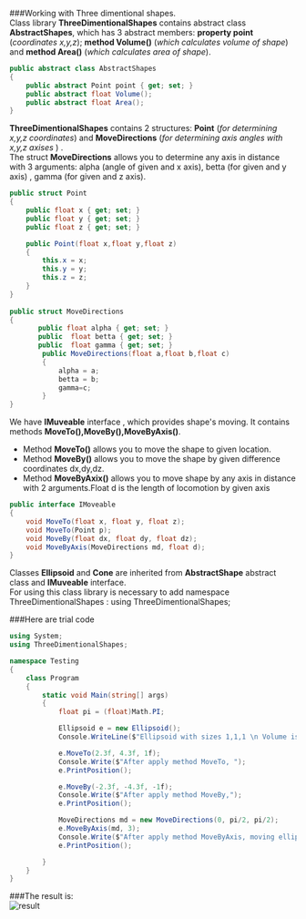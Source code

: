 ###Working with Three dimentional shapes. </br>
Class library **ThreeDimentionalShapes** contains abstract class **AbstractShapes**, which has 3 abstract members: **property point** (_coordinates x,y,z_); **method Volume()** (_which calculates volume of shape_) and **method Area()** (_which calculates area of shape_). </br>
```cs
public abstract class AbstractShapes
{
    public abstract Point point { get; set; }
    public abstract float Volume();
    public abstract float Area();
}
```
**ThreeDimentionalShapes** contains 2 structures: **Point** (_for determining x,y,z coordinates_) and **MoveDirections** (_for determining axis angles with x,y,z axises_ ) .</br>
The struct **MoveDirections** allows you to determine any axis in distance with 3 arguments: alpha (angle of given and x axis), betta (for given and y axis) , gamma (for given and z axis).
```cs
public struct Point
{
    public float x { get; set; }
    public float y { get; set; }
    public float z { get; set; }

    public Point(float x,float y,float z)
    {
        this.x = x;
        this.y = y;
        this.z = z;
    }
}
  
public struct MoveDirections
{      
       public float alpha { get; set; }
       public  float betta { get; set; }
       public  float gamma { get; set; }
        public MoveDirections(float a,float b,float c)
        {
            alpha = a;
            betta = b;
            gamma=c;
        }
} 
```
We have **IMuveable** interface , which provides shape's moving. It contains methods **MoveTo(),MoveBy(),MoveByAxis()**.</br>
* Method **MoveTo()** allows you to move the shape to given location.</br>
* Method **MoveBy()** allows you to move the shape by given difference coordinates dx,dy,dz.</br>
* Method **MoveByAxix()** allows you to move shape by any axis in distance with 2 arguments.Float d is the length of locomotion by given axis</br>


```cs
public interface IMoveable
{
    void MoveTo(float x, float y, float z);
    void MoveTo(Point p);
    void MoveBy(float dx, float dy, float dz);
    void MoveByAxis(MoveDirections md, float d);
}
```
Classes **Ellipsoid** and **Cone** are inherited from **AbstractShape** abstract class and **IMuveable** interface.</br>
For using this class library is necessary to add namespace ThreeDimentionalShapes  :  using ThreeDimentionalShapes;</br>

###Here are trial code</br>

```cs
using System;
using ThreeDimentionalShapes;

namespace Testing
{
    class Program
    {
        static void Main(string[] args)
        {
            float pi = (float)Math.PI;

            Ellipsoid e = new Ellipsoid();
            Console.WriteLine($"Ellipsoid with sizes 1,1,1 \n Volume is equal to {e.Volume()} \n Area is equal to {e.Area()} \n Coordinates are ({e.point.x};{e.point.y};{e.point.z}) \n");

            e.MoveTo(2.3f, 4.3f, 1f);
            Console.Write($"After apply method MoveTo, ");
            e.PrintPosition();

            e.MoveBy(-2.3f, -4.3f, -1f);
            Console.Write($"After apply method MoveBy,");
            e.PrintPosition();

            MoveDirections md = new MoveDirections(0, pi/2, pi/2);
            e.MoveByAxis(md, 3);
            Console.Write($"After apply method MoveByAxis, moving ellipsoid by X axis ");
            e.PrintPosition();

        }
    }
}
```


###The result is: </br>
![result](https://github.com/marysahakyan/ThreeDShapes/blob/master/shapes.png)



